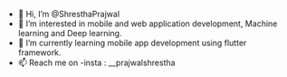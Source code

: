 - 👋 Hi, I’m @ShresthaPrajwal
- 👀 I’m interested in mobile and web application development, Machine learning and Deep learning.
- 🌱 I’m currently learning mobile app development using flutter framework.
- 📫 Reach me on -insta : __prajwalshrestha

<!---
ShresthaPrajwal/ShresthaPrajwal is a ✨ special ✨ repository because its `README.md` (this file) appears on your GitHub profile.
You can click the Preview link to take a look at your changes.
--->
